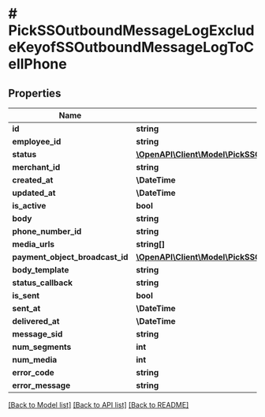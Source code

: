 # # PickSSOutboundMessageLogExcludeKeyofSSOutboundMessageLogToCellPhone

## Properties

Name | Type | Description | Notes
------------ | ------------- | ------------- | -------------
**id** | **string** |  |
**employee_id** | **string** |  |
**status** | [**\OpenAPI\Client\Model\PickSSOutboundMessageLogExcludeKeyofSSOutboundMessageLogToCellPhoneStatus**](PickSSOutboundMessageLogExcludeKeyofSSOutboundMessageLogToCellPhoneStatus.md) |  |
**merchant_id** | **string** |  |
**created_at** | **\DateTime** |  |
**updated_at** | **\DateTime** |  |
**is_active** | **bool** |  |
**body** | **string** |  |
**phone_number_id** | **string** |  |
**media_urls** | **string[]** |  |
**payment_object_broadcast_id** | [**\OpenAPI\Client\Model\PickSSOutboundMessageLogExcludeKeyofSSOutboundMessageLogToCellPhonePaymentObjectBroadcastID**](PickSSOutboundMessageLogExcludeKeyofSSOutboundMessageLogToCellPhonePaymentObjectBroadcastID.md) |  | [optional]
**body_template** | **string** |  |
**status_callback** | **string** |  |
**is_sent** | **bool** |  |
**sent_at** | **\DateTime** |  | [optional]
**delivered_at** | **\DateTime** |  | [optional]
**message_sid** | **string** |  |
**num_segments** | **int** |  | [optional]
**num_media** | **int** |  | [optional]
**error_code** | **string** |  | [optional]
**error_message** | **string** |  | [optional]

[[Back to Model list]](../../README.md#models) [[Back to API list]](../../README.md#endpoints) [[Back to README]](../../README.md)
